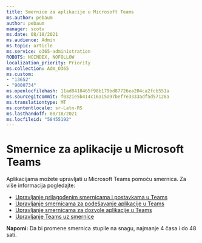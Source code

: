 ```yaml
---
title: Smernice za aplikacije u Microsoft Teams
ms.author: pebaum
author: pebaum
manager: scotv
ms.date: 08/18/2021
ms.audience: Admin
ms.topic: article
ms.service: o365-administration
ROBOTS: NOINDEX, NOFOLLOW
localization_priority: Priority
ms.collection: Adm_O365
ms.custom:
- "13652"
- "9000734"
ms.openlocfilehash: 11ad8418465f98b179bd87726ea204ca2fcb551a
ms.sourcegitcommit: f0321e5b414c16a15a97bef7e3333adf5d57128a
ms.translationtype: MT
ms.contentlocale: sr-Latn-RS
ms.lasthandoff: 08/18/2021
ms.locfileid: "58455192"
---
```

# <a name="app-policies-in-microsoft-teams"></a>Smernice za aplikacije u Microsoft Teams

Aplikacijama možete upravljati u Microsoft Teams pomoću smernica. Za više informacija pogledajte: 

- [Upravljanje prilagođenim smernicama i postavkama u Teams](https://docs.microsoft.com/microsoftteams/teams-custom-app-policies-and-settings)
- [Upravljanje smernicama za podešavanje aplikacije u Teams](https://docs.microsoft.com/microsoftteams/teams-app-setup-policies)
- [Upravljanje smernicama za dozvole aplikacije u Teams](https://docs.microsoft.com/microsoftteams/teams-app-permission-policies)
- [Upravljanje Teams uz smernice](https://docs.microsoft.com/microsoftteams/manage-teams-with-policies)

**Napomi:** Da bi promene smernica stupile na snagu, najmanje 4 časa i do 48 sati.

